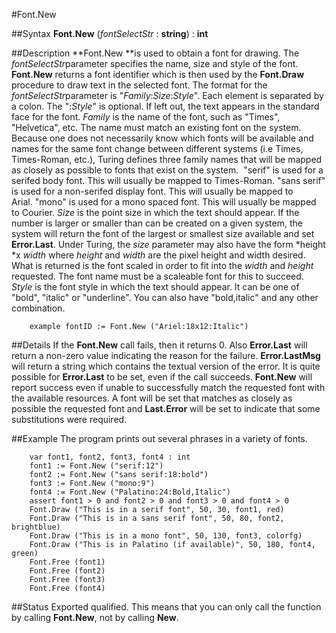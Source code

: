 
#Font.New

##Syntax
**Font.New** (*fontSelectStr* : **string**) : **int**



##Description
**Font.New **is used to obtain a font for drawing. The *fontSelectStr*parameter specifies the name, size and style of the font. **Font.New** returns a font identifier which is then used by the **Font.Draw** procedure to draw text in the selected font.
The format for the *fontSelectStr*parameter is "*Family*:*Size*:*Style*". Each element is separated by a colon. The ":*Style*" is optional. If left out, the text appears in the standard face for the font.
*Family* is the name of the font, such as "Times", "Helvetica", etc. The name must match an existing font on the system. Because one does not necessarily know which fonts will be available and names for the same font change between different systems (i.e Times, Times-Roman, etc.), Turing defines three family names that will be mapped as closely as possible to fonts that exist on the system.
 "serif" is used for a serifed body font. This will usually be mapped to Times-Roman. "sans serif" is used for a non-serifed display font. This will usually be mapped to Arial. "mono" is used for a mono spaced font. This will usually be mapped to Courier.
*Size* is the point size in which the text should appear. If the number is larger or smaller than can be created on a given system, the system will return the font of the largest or smallest size available and set **Error.Last**.
Under Turing, the *size* parameter may also have the form *height *x *width* where *height* and *width* are the pixel height and width desired. What is returned is the font scaled in order to fit into the *width* and *height* requested. The font name must be a scaleable font for this to succeed.
*Style* is the font style in which the text should appear. It can be one of "bold", "italic" or "underline". You can also have "bold,italic" and any other combination.


        example fontID := Font.New ("Ariel:18x12:Italic")
##Details
If the **Font.New** call fails, then it returns 0. Also **Error.Last** will return a non-zero value indicating the reason for the failure. **Error.LastMsg** will return a string which contains the textual version of the error.
It is quite possible for **Error.Last** to be set, even if the call succeeds. **Font.New** will report success even if unable to successfully match the requested font with the available resources. A font will be set that matches as closely as possible the requested font and **Last.Error** will be set to indicate that some substitutions were required.



##Example
The program prints out several phrases in a variety of fonts.


        var font1, font2, font3, font4 : int
        font1 := Font.New ("serif:12")
        font2 := Font.New ("sans serif:18:bold")
        font3 := Font.New ("mono:9")
        font4 := Font.New ("Palatino:24:Bold,Italic")
        assert font1 > 0 and font2 > 0 and font3 > 0 and font4 > 0
        Font.Draw ("This is in a serif font", 50, 30, font1, red)
        Font.Draw ("This is in a sans serif font", 50, 80, font2, brightblue)
        Font.Draw ("This is in a mono font", 50, 130, font3, colorfg)
        Font.Draw ("This is in Palatino (if available)", 50, 180, font4, green)
        Font.Free (font1)
        Font.Free (font2)
        Font.Free (font3)
        Font.Free (font4)
##Status
Exported qualified.
This means that you can only call the function by calling **Font.New**, not by calling **New**.


